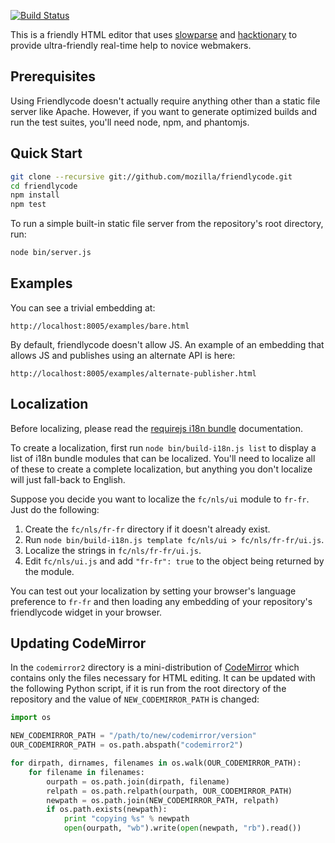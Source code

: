 [![Build Status](https://travis-ci.org/mozilla/friendlycode.png?branch=gh-pages)](http://travis-ci.org/mozilla/friendlycode)

This is a friendly HTML editor that uses [slowparse][] and [hacktionary][]
to provide ultra-friendly real-time help to novice webmakers.

## Prerequisites

Using Friendlycode doesn't actually require anything other than a
static file server like Apache. However, if you want to generate optimized
builds and run the test suites, you'll need node, npm, and phantomjs.

## Quick Start

```bash
git clone --recursive git://github.com/mozilla/friendlycode.git
cd friendlycode
npm install
npm test
```

To run a simple built-in static file server from the repository's
root directory, run:

```bash
node bin/server.js
```

## Examples

You can see a trivial embedding at:

    http://localhost:8005/examples/bare.html

By default, friendlycode doesn't allow JS. An example of an
embedding that allows JS and publishes using an alternate API is
here:

    http://localhost:8005/examples/alternate-publisher.html

## Localization

Before localizing, please read the [requirejs i18n bundle][i18n] 
documentation.

To create a localization, first run `node bin/build-i18n.js list`
to display a list of i18n bundle modules that can be localized. You'll
need to localize all of these to create a complete localization, but
anything you don't localize will just fall-back to English.

Suppose you decide you want to localize the `fc/nls/ui` module to `fr-fr`.
Just do the following:

1. Create the `fc/nls/fr-fr` directory if it doesn't already exist.
2. Run `node bin/build-i18n.js template fc/nls/ui > fc/nls/fr-fr/ui.js`.
3. Localize the strings in `fc/nls/fr-fr/ui.js`.
4. Edit `fc/nls/ui.js` and add `"fr-fr": true` to the object being returned
   by the module.

You can test out your localization by setting your browser's language
preference to `fr-fr` and then loading any embedding of your repository's
friendlycode widget in your browser.

## Updating CodeMirror

In the `codemirror2` directory is a mini-distribution of [CodeMirror][]
which contains only the files necessary for HTML editing. It can be updated
with the following Python script, if it is run from the root directory
of the repository and the value of `NEW_CODEMIRROR_PATH` is changed:

```python
import os

NEW_CODEMIRROR_PATH = "/path/to/new/codemirror/version"
OUR_CODEMIRROR_PATH = os.path.abspath("codemirror2")

for dirpath, dirnames, filenames in os.walk(OUR_CODEMIRROR_PATH):
    for filename in filenames:
        ourpath = os.path.join(dirpath, filename)
        relpath = os.path.relpath(ourpath, OUR_CODEMIRROR_PATH)
        newpath = os.path.join(NEW_CODEMIRROR_PATH, relpath)
        if os.path.exists(newpath):
            print "copying %s" % newpath
            open(ourpath, "wb").write(open(newpath, "rb").read())
```

  [i18n]: http://requirejs.org/docs/api.html#i18n
  [slowparse]: https://github.com/mozilla/slowparse
  [hacktionary]: https://github.com/toolness/hacktionary
  [CodeMirror]: http://codemirror.net/
